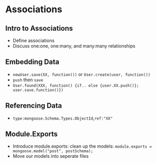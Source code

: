 # Associations

## Intro to Associations
* Define associations
* Discuss one:one, one:many, and many:many relationships

## Embedding Data
* `newUser.save(XX, function())` or `User.create(user, function())`
* `push` then `save`
* `User.found(XXX, function() {if.. else {user.XX.push()}; user.save.function()})`

## Referencing Data
* `type:mongoose.Schema.Types.ObjectId`,`ref:"XX"`

## Module.Exports
* Introduce module.exports: clean up the models: `module.exports = mongoose.model("post", postSchema);`
* Move our models into seperate files